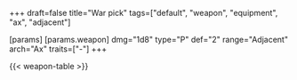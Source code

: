 +++
draft=false
title="War pick"
tags=["default", "weapon", "equipment", "ax", "adjacent"]

[params]
  [params.weapon]
    dmg="1d8"
    type="P"
    def="2"
    range="Adjacent"
    arch="Ax"
    traits=["-"]
+++

{{< weapon-table >}}


